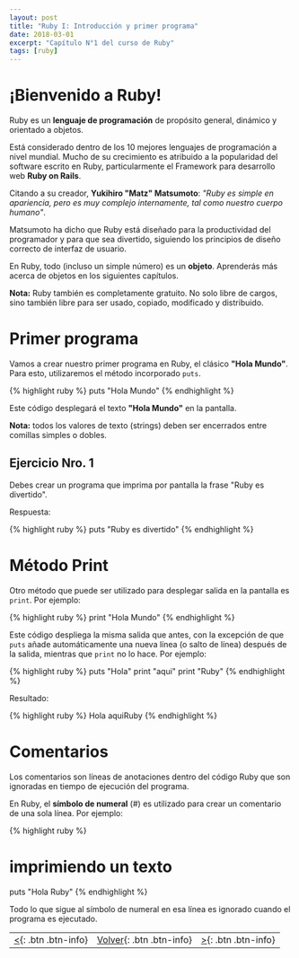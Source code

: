 ```yaml
---
layout: post
title: "Ruby I: Introducción y primer programa"
date: 2018-03-01
excerpt: "Capítulo N°1 del curso de Ruby"
tags: [ruby]
---
```


# ¡Bienvenido a Ruby!

Ruby es un **lenguaje de programación** de propósito general, dinámico y orientado a objetos.

Está considerado dentro de los 10 mejores lenguajes de programación a nivel mundial. Mucho de su crecimiento es atribuido a la popularidad del software escrito en Ruby, particularmente el Framework para desarrollo web **Ruby on Rails**.

Citando a su creador, **Yukihiro "Matz" Matsumoto**: _"Ruby es simple en apariencia, pero es muy complejo internamente, tal como nuestro cuerpo humano"_.

Matsumoto ha dicho que Ruby está diseñado para la productividad del programador y para que sea divertido, siguiendo los principios de diseño correcto de interfaz de usuario.

En Ruby, todo (incluso un simple número) es un **objeto**. Aprenderás más acerca de objetos en los siguientes capítulos.

**Nota:** Ruby también es completamente gratuito. No solo libre de cargos, sino también libre para ser usado, copiado, modificado y distribuido.

# Primer programa

Vamos a crear nuestro primer programa en Ruby, el clásico **"Hola Mundo"**. Para esto, utilizaremos el método incorporado `puts`.

{% highlight ruby %}
puts "Hola Mundo"
{% endhighlight %}

Este código desplegará el texto **"Hola Mundo"** en la pantalla.

**Nota:** todos los valores de texto (strings) deben ser encerrados entre comillas simples o dobles.

## Ejercicio Nro. 1

Debes crear un programa que imprima por pantalla la frase "Ruby es divertido".

Respuesta:

{% highlight ruby %}
puts "Ruby es divertido"
{% endhighlight %}

# Método Print

Otro método que puede ser utilizado para desplegar salida en la pantalla es `print`. Por ejemplo:

{% highlight ruby %}
print "Hola Mundo"
{% endhighlight %}

Este código despliega la misma salida que antes, con la excepción de que `puts` añade automáticamente una nueva línea (o salto de línea) después de la salida, mientras que `print` no lo hace. Por ejemplo:

{% highlight ruby %}
puts "Hola"
print "aqui"
print "Ruby"
{% endhighlight %}

Resultado:

{% highlight ruby %}
Hola
aquiRuby
{% endhighlight %}

# Comentarios

Los comentarios son líneas de anotaciones dentro del código Ruby que son ignoradas en tiempo de ejecución del programa.

En Ruby, el **símbolo de numeral** (#) es utilizado para crear un comentario de una sola línea. Por ejemplo:

{% highlight ruby %}
# imprimiendo un texto
puts "Hola Ruby"
{% endhighlight %}

Todo lo que sigue al símbolo de numeral en esa línea es ignorado cuando el programa es ejecutado.

|     |     |     |
|:----|:---:|----:|
| [<](https://nisoto.github.io/blog/){: .btn .btn-info} | [Volver](https://nisoto.github.io/blog/){: .btn .btn-info} | [>](https://nisoto.github.io/hola-ruby/){: .btn .btn-info} |
